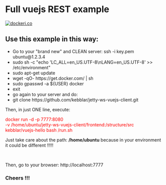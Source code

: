 <h1>Full vuejs REST example</h1>

[![dockeri.co](https://dockeri.co/image/kebblar/count-factorial)](https://hub.docker.com/r/kebblar/count-factorial)

<h2>Use this example in this way:</h2>

<ul>
<li>Go to your "brand new" and CLEAN server: ssh -i key.pem ubuntu@1.2.3.4</li>
<li>sudo sh -c "echo 'LC_ALL=en_US.UTF-8\nLANG=en_US.UTF-8' >> /etc/environment"</li>
<li>sudo apt-get update</li>
<li>wget -qO- https://get.docker.com/ | sh</li>
<li>sudo gpasswd -a ${USER} docker</li>
<li>exit</li>
<li>go again to your server and do:</li>
<li>git clone https://github.com/kebblar/jetty-ws-vuejs-client.git</li>
</ul>

<p>Then, in just ONE line, execute:</p>
<p style="color:#FF0000;">docker run -d -p 7777:8080 <br/>
-v /home/ubuntu/jetty-ws-vuejs-client/frontend:/structure/src kebblar/vuejs-hello bash /run.sh</p>
<p>Just take care about the path: <b>/home/ubuntu</b> because in your environment it could be different !!!!!</p>
<br/>
<p>Then, go to your browser: http://localhost:7777</p>
<h3>Cheers !!!</h3>
